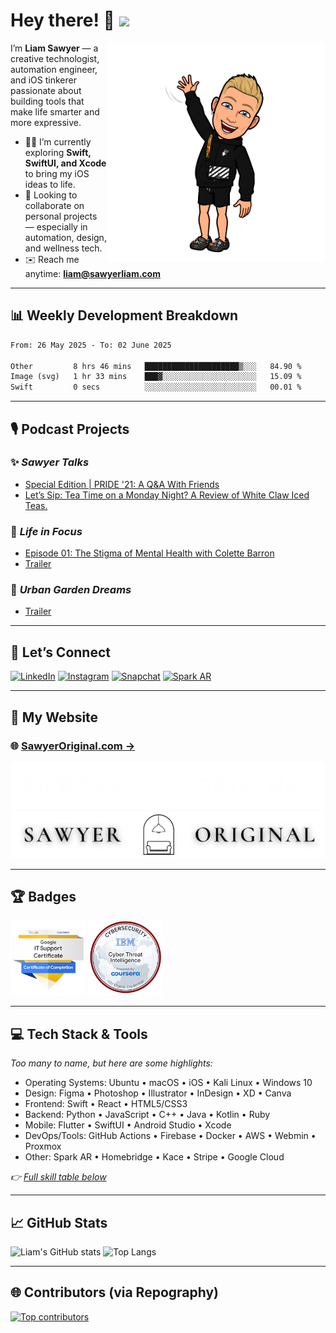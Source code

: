 # Hey there! 👋 <a href="https://www.sawyerliam.com/"><img src="https://media.giphy.com/media/hvRJCLFzcasrR4ia7z/giphy.gif" width="30px"></a>

<img align="right" width="350px" src="https://github.com/LiamSx45/LiamSx45/blob/main/bitmoji%20wave.png?raw=true" alt="Bitmoji waving" />

I’m **Liam Sawyer** — a creative technologist, automation engineer, and iOS tinkerer passionate about building tools that make life smarter and more expressive.

* 👨‍💻 I’m currently exploring **Swift, SwiftUI, and Xcode** to bring my iOS ideas to life.
* 🤝 Looking to collaborate on personal projects — especially in automation, design, and wellness tech.
* ✉️ Reach me anytime: **[liam@sawyerliam.com](mailto:liam@sawyerliam.com)**

---

## 📊 Weekly Development Breakdown

<!--START_SECTION:waka-->

```txt
From: 26 May 2025 - To: 02 June 2025

Other         8 hrs 46 mins   █████████████████████▒░░░   84.90 %
Image (svg)   1 hr 33 mins    ███▓░░░░░░░░░░░░░░░░░░░░░   15.09 %
Swift         0 secs          ░░░░░░░░░░░░░░░░░░░░░░░░░   00.01 %
```

<!--END_SECTION:waka-->

---

## 🎙️ Podcast Projects

### ✨ *Sawyer Talks*

<!-- SAWYER_TALKS:START -->
- [Special Edition | PRIDE &#39;21: A Q&amp;A With Friends](https://sawyer-talks.captivate.fm/episode/special-edition-pride-21-a-qa-with-friends)
- [Let’s Sip: Tea Time on a Monday Night? A Review of White Claw Iced Teas.](https://sawyer-talks.captivate.fm/episode/lets-sip-tea-time-on-a-monday-night-a-review-of-white-claw-iced-teas-)
<!-- SAWYER_TALKS:END -->

### 🧠 *Life in Focus*

<!-- LIFEINFOCUS:START -->
- [Episode 01: The Stigma of Mental Health with Colette Barron](https://sawyeroriginal.com/lifeinfocus?post=ep01)
- [Trailer](https://lifeinfocuspod.com/episodes/trailer-full)
<!-- LIFEINFOCUS:END -->

### 🌱 *Urban Garden Dreams*

<!-- URBANGARDEN:START -->
- [Trailer](https://urbangardendreams.com/episodes/trailer-full)
<!-- URBANGARDEN:END -->

---

## 🔗 Let’s Connect

[![LinkedIn](https://img.shields.io/badge/-LinkedIn-0077B5?style=flat-square\&logo=linkedin\&logoColor=white)](https://www.linkedin.com/in/sawyerliam/)
[![Instagram](https://img.shields.io/badge/-Instagram-c27ba0?style=flat-square\&logo=instagram\&logoColor=white)](http://instagram.com/sawyer.liam/)
[![Snapchat](https://img.shields.io/badge/-Snapchat-yellow?style=flat-square\&logo=snapchat\&logoColor=white)](https://www.snapchat.com/add/sawyer.liam)
[![Spark AR](https://img.shields.io/badge/-Spark_AR-60d1cc?style=flat-square\&logo=sparkar\&logoColor=white)](https://www.facebook.com/sparkarhub/portfolios/ig/sawyer.original/)

---

## 💼 My Website

### 🌐 [SawyerOriginal.com →](https://sawyeroriginal.com)

![Dark Mode Logo](https://github.com/LiamSx45/LiamSx45/blob/main/Sawyer%20Studios%20Logo%20dark.png?raw=true#gh-dark-mode-only)
![Light Mode Logo](https://github.com/LiamSx45/LiamSx45/blob/main/Sawyer%20Studios%20Logo%20Light.png?raw=true#gh-light-mode-only)

---

## 🏆 Badges

[<img src="https://raw.githubusercontent.com/LiamSx45/LiamSx45/main/Badges/google-it-support-certificate.png" width="120"/>](https://www.credly.com/badges/019b830d-0446-4d35-8ebd-8932eab213e4/public_url)
[<img src="https://raw.githubusercontent.com/LiamSx45/LiamSx45/main/Badges/cyber-threat-intelligence.png" width="120"/>](https://www.credly.com/badges/2142a988-5e7d-4973-bcf9-64439ddf6df2/public_url)

---

## 💻 Tech Stack & Tools

*Too many to name, but here are some highlights:*

* Operating Systems: Ubuntu • macOS • iOS • Kali Linux • Windows 10
* Design: Figma • Photoshop • Illustrator • InDesign • XD • Canva
* Frontend: Swift • React • HTML5/CSS3
* Backend: Python • JavaScript • C++ • Java • Kotlin • Ruby
* Mobile: Flutter • SwiftUI • Android Studio • Xcode
* DevOps/Tools: GitHub Actions • Firebase • Docker • AWS • Webmin • Proxmox
* Other: Spark AR • Homebridge • Kace • Stripe • Google Cloud

*👉 [Full skill table below](#my-skills-)*

---

## 📈 GitHub Stats

![Liam's GitHub stats](https://github-readme-stats.vercel.app/api?username=LiamSx45\&show_icons=true\&theme=tokyonight\&hide_border=true)
![Top Langs](https://github-readme-stats.vercel.app/api/top-langs/?username=LiamSx45\&layout=compact\&theme=tokyonight\&hide_border=true)

---

## 🌐 Contributors (via Repography)

[![Top contributors](https://images.repography.com/26932345/LiamSx45/LiamSx45/top-contributors/5557e06dd23fd806e83608a33ae14c40_table.svg)](https://github.com/LiamSx45/LiamSx45/graphs/contributors)

